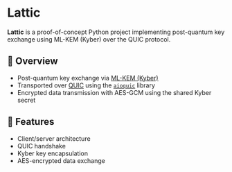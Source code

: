 # Lattic

**Lattic** is a proof-of-concept Python project implementing post-quantum key exchange using ML-KEM (Kyber) over the QUIC protocol.

## 🔐 Overview

- Post-quantum key exchange via [ML-KEM (Kyber)](https://nvlpubs.nist.gov/nistpubs/FIPS/NIST.FIPS.203.pdf)
- Transported over [QUIC](https://datatracker.ietf.org/doc/html/rfc9000) using the [`aioquic`](https://github.com/aiortc/aioquic) library
- Encrypted data transmission with AES-GCM using the shared Kyber secret

## 🚀 Features

- Client/server architecture
- QUIC handshake
- Kyber key encapsulation
- AES-encrypted data exchange
